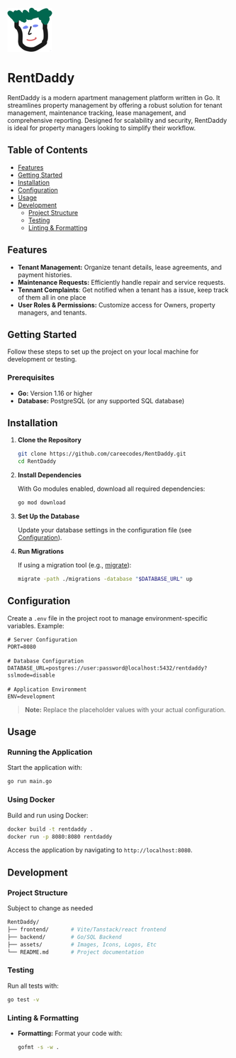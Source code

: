 ![image](assets/logo.png)

# RentDaddy

RentDaddy is a modern apartment management platform written in Go. It
streamlines property management by offering a robust solution for tenant
management, maintenance tracking, lease management, and comprehensive reporting.
Designed for scalability and security, RentDaddy is ideal for property managers
looking to simplify their workflow.

## Table of Contents

- [Features](#features)
- [Getting Started](#getting-started)
- [Installation](#installation)
- [Configuration](#configuration)
- [Usage](#usage)
- [Development](#development)
  - [Project Structure](#project-structure)
  - [Testing](#testing)
  - [Linting & Formatting](#linting--formatting)

## Features

- **Tenant Management:** Organize tenant details, lease agreements, and payment histories.
- **Maintenance Requests:** Efficiently handle repair and service requests.
- **Tennant Complaints**: Get notified when a tenant has a issue, keep track of
  them all in one place
- **User Roles & Permissions:** Customize access for Owners, property managers,
  and tenants.

## Getting Started

Follow these steps to set up the project on your local machine for development
or testing.

### Prerequisites

- **Go:** Version 1.16 or higher
- **Database:** PostgreSQL (or any supported SQL database)

## Installation

1. **Clone the Repository**

   ```bash
   git clone https://github.com/careecodes/RentDaddy.git
   cd RentDaddy
   ```

2. **Install Dependencies**

   With Go modules enabled, download all required dependencies:

   ```bash
   go mod download
   ```

3. **Set Up the Database**

   Update your database settings in the configuration file (see [Configuration](#configuration)).

4. **Run Migrations**

   If using a migration tool (e.g., [migrate](https://github.com/golang-migrate/migrate)):

   ```bash
   migrate -path ./migrations -database "$DATABASE_URL" up
   ```

## Configuration

Create a `.env` file in the project root to manage environment-specific
variables. Example:

```env
# Server Configuration
PORT=8080

# Database Configuration
DATABASE_URL=postgres://user:password@localhost:5432/rentdaddy?sslmode=disable

# Application Environment
ENV=development
```

> **Note:** Replace the placeholder values with your actual configuration.

## Usage

### Running the Application

Start the application with:

```bash
go run main.go
```

### Using Docker

Build and run using Docker:

```bash
docker build -t rentdaddy .
docker run -p 8080:8080 rentdaddy
```

Access the application by navigating to `http://localhost:8080`.

## Development

### Project Structure

Subject to change as needed

```bash
RentDaddy/
├── frontend/       # Vite/Tanstack/react frontend
├── backend/        # Go/SQL Backend
├── assets/         # Images, Icons, Logos, Etc
└── README.md       # Project documentation
```

### Testing

Run all tests with:

```bash
go test -v
```

### Linting & Formatting

- **Formatting:** Format your code with:

  ```bash
  gofmt -s -w .
  ```
